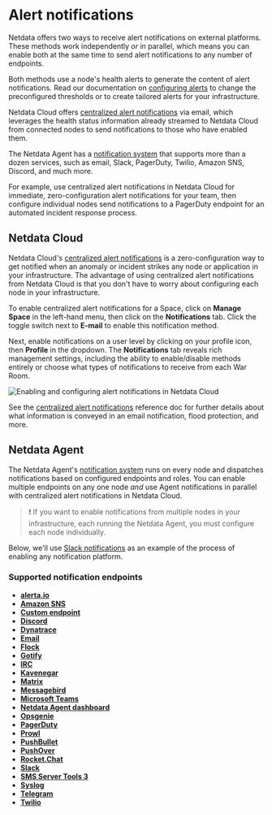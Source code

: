 <!--
title: "Alert notifications"
description: "Send Netdata alerts from a centralized place with Netdata Cloud, or configure nodes individually, to enable incident response and faster resolution."
custom_edit_url: "https://github.com/netdata/netdata/edit/master/docs/monitor/enable-notifications.md"
sidebar_label: "Notify"
learn_status: "Published"
learn_rel_path: "Integrations/Notify"
-->

# Alert notifications

Netdata offers two ways to receive alert notifications on external platforms. These methods work independently _or_ in
parallel, which means you can enable both at the same time to send alert notifications to any number of endpoints.

Both methods use a node's health alerts to generate the content of alert notifications. Read our documentation on [configuring alerts](https://github.com/netdata/netdata/blob/master/health/REFERENCE.md) to change the preconfigured thresholds or to create tailored alerts for your
infrastructure.

Netdata Cloud offers [centralized alert notifications](#netdata-cloud) via email, which leverages the health status
information already streamed to Netdata Cloud from connected nodes to send notifications to those who have enabled them.

The Netdata Agent has a [notification system](#netdata-agent) that supports more than a dozen services, such as email,
Slack, PagerDuty, Twilio, Amazon SNS, Discord, and much more.

For example, use centralized alert notifications in Netdata Cloud for immediate, zero-configuration alert notifications
for your team, then configure individual nodes send notifications to a PagerDuty endpoint for an automated incident
response process.

## Netdata Cloud

Netdata Cloud's [centralized alert
notifications](https://github.com/netdata/netdata/blob/master/docs/cloud/alerts-notifications/notifications.md) is a zero-configuration way to
get notified when an anomaly or incident strikes any node or application in your infrastructure. The advantage of using
centralized alert notifications from Netdata Cloud is that you don't have to worry about configuring each node in your
infrastructure.

To enable centralized alert notifications for a Space, click on **Manage Space** in the left-hand menu, then click on
the **Notifications** tab. Click the toggle switch next to **E-mail** to enable this notification method.

Next, enable notifications on a user level by clicking on your profile icon, then **Profile** in the dropdown. The
**Notifications** tab reveals rich management settings, including the ability to enable/disable methods entirely or
choose what types of notifications to receive from each War Room.

![Enabling and configuring alert notifications in Netdata
Cloud](https://user-images.githubusercontent.com/1153921/101936280-93c50900-3b9d-11eb-9ba0-d6927fa872b7.gif)

See the [centralized alert notifications](https://github.com/netdata/netdata/blob/master/docs/cloud/alerts-notifications/notifications.md)
reference doc for further details about what information is conveyed in an email notification, flood protection, and
more.

## Netdata Agent

The Netdata Agent's [notification system](https://github.com/netdata/netdata/blob/master/health/notifications/README.md) runs on every node and dispatches
notifications based on configured endpoints and roles. You can enable multiple endpoints on any one node _and_ use Agent
notifications in parallel with centralized alert notifications in Netdata Cloud.

> ❗ If you want to enable notifications from multiple nodes in your infrastructure, each running the Netdata Agent, you
> must configure each node individually.

Below, we'll use [Slack notifications](#enable-slack-notifications) as an example of the process of enabling any
notification platform.

### Supported notification endpoints

-   [**alerta.io**](https://github.com/netdata/netdata/blob/master/health/notifications/alerta/README.md)
-   [**Amazon SNS**](https://github.com/netdata/netdata/blob/master/health/notifications/awssns/README.md)
-   [**Custom endpoint**](https://github.com/netdata/netdata/blob/master/health/notifications/custom/README.md)
-   [**Discord**](https://github.com/netdata/netdata/blob/master/health/notifications/discord/README.md)
-   [**Dynatrace**](https://github.com/netdata/netdata/blob/master/health/notifications/dynatrace/README.md)
-   [**Email**](https://github.com/netdata/netdata/blob/master/health/notifications/email/README.md)
-   [**Flock**](https://github.com/netdata/netdata/blob/master/health/notifications/flock/README.md)
-   [**Gotify**](https://github.com/netdata/netdata/blob/master/health/notifications/gotify/README.md)
-   [**IRC**](https://github.com/netdata/netdata/blob/master/health/notifications/irc/README.md)
-   [**Kavenegar**](https://github.com/netdata/netdata/blob/master/health/notifications/kavenegar/README.md)
-   [**Matrix**](https://github.com/netdata/netdata/blob/master/health/notifications/matrix/README.md)
-   [**Messagebird**](https://github.com/netdata/netdata/blob/master/health/notifications/messagebird/README.md)
-   [**Microsoft Teams**](https://github.com/netdata/netdata/blob/master/health/notifications/msteams/README.md)
-   [**Netdata Agent dashboard**](https://github.com/netdata/netdata/blob/master/health/notifications/web/README.md)
-   [**Opsgenie**](https://github.com/netdata/netdata/blob/master/health/notifications/opsgenie/README.md)
-   [**PagerDuty**](https://github.com/netdata/netdata/blob/master/health/notifications/pagerduty/README.md)
-   [**Prowl**](https://github.com/netdata/netdata/blob/master/health/notifications/prowl/README.md)
-   [**PushBullet**](https://github.com/netdata/netdata/blob/master/health/notifications/pushbullet/README.md)
-   [**PushOver**](https://github.com/netdata/netdata/blob/master/health/notifications/pushover/README.md)
-   [**Rocket.Chat**](https://github.com/netdata/netdata/blob/master/health/notifications/rocketchat/README.md)
-   [**Slack**](https://github.com/netdata/netdata/blob/master/health/notifications/slack/README.md)
-   [**SMS Server Tools 3**](https://github.com/netdata/netdata/blob/master/health/notifications/smstools3/README.md)
-   [**Syslog**](https://github.com/netdata/netdata/blob/master/health/notifications/syslog/README.md)
-   [**Telegram**](https://github.com/netdata/netdata/blob/master/health/notifications/telegram/README.md)
-   [**Twilio**](https://github.com/netdata/netdata/blob/master/health/notifications/twilio/README.md)


